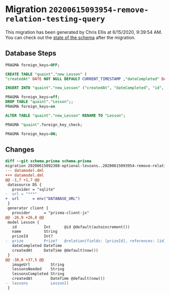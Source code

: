 # Migration `20200615093954-remove-relation-testing-query`

This migration has been generated by Chris Ellis at 6/15/2020, 9:39:54 AM.
You can check out the [state of the schema](./schema.prisma) after the migration.

## Database Steps

```sql
PRAGMA foreign_keys=OFF;

CREATE TABLE "quaint"."new_Lesson" (
"createdAt" DATE NOT NULL DEFAULT CURRENT_TIMESTAMP ,"dateCompleted" DATE NOT NULL  ,"id" INTEGER NOT NULL  PRIMARY KEY AUTOINCREMENT,"name" TEXT NOT NULL  ,"prizeId" INTEGER   )

INSERT INTO "quaint"."new_Lesson" ("createdAt", "dateCompleted", "id", "name", "prizeId") SELECT "createdAt", "dateCompleted", "id", "name", "prizeId" FROM "quaint"."Lesson"

PRAGMA foreign_keys=off;
DROP TABLE "quaint"."Lesson";;
PRAGMA foreign_keys=on

ALTER TABLE "quaint"."new_Lesson" RENAME TO "Lesson";

PRAGMA "quaint".foreign_key_check;

PRAGMA foreign_keys=ON;
```

## Changes

```diff
diff --git schema.prisma schema.prisma
migration 20200615092308-optional-lessons..20200615093954-remove-relation-testing-query
--- datamodel.dml
+++ datamodel.dml
@@ -1,7 +1,7 @@
 datasource DS {
   provider = "sqlite"
-  url = "***"
+  url      = env("DATABASE_URL")
 }
 generator client {
   provider      = "prisma-client-js"
@@ -26,9 +26,8 @@
 model Lesson {
   id            Int      @id @default(autoincrement())
   name          String
   prizeId       Int?
-  prize         Prize?   @relation(fields: [prizeId], references: [id])
   dateCompleted DateTime
   createdAt     DateTime @default(now())
 }
@@ -38,6 +37,5 @@
   imageUrl         String
   lessonsNeeded    String
   lessonsCompleted String
   createdAt        DateTime @default(now())
-  lessons          Lesson[]
 }
```


